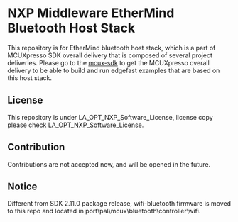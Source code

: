 # NXP Middleware EtherMind Bluetooth Host Stack
This repository is for EtherMind bluetooth host stack, which is a part of MCUXpresso SDK overall delivery that is composed of several project deliveries. Please go to the [mcux-sdk](https://github.com/NXPmicro/mcux-sdk/) to get the MCUXpresso overall delivery to be able to build and run edgefast examples that are based on this host stack.

## License
This repository is under LA_OPT_NXP_Software_License, license copy please check [LA_OPT_NXP_Software_License](LA_OPT_NXP_Software_License.txt).

## Contribution
Contributions are not accepted now, and will be opened in the future. 

## Notice
Different from SDK 2.11.0 package release, wifi-bluetooth firmware is moved to this repo and located in port\pal\mcux\bluetooth\controller\wifi. 